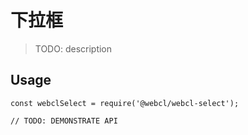 # 下拉框

> TODO: description

## Usage

```
const webclSelect = require('@webcl/webcl-select');

// TODO: DEMONSTRATE API
```
